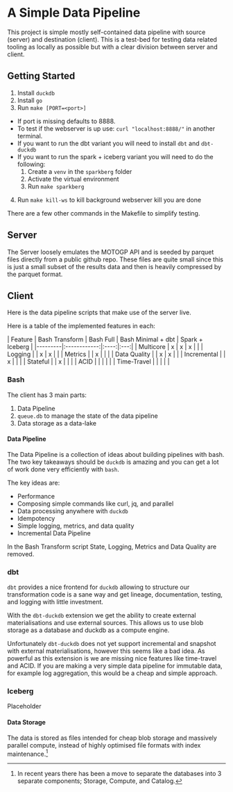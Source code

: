 # A Simple Data Pipeline

This project is simple mostly self-contained data pipeline with source (server)
and destination (client). This is a test-bed for testing data related tooling as
locally as possible but with a clear division between server and client.

## Getting Started

1. Install `duckdb`
2. Install `go`
3. Run `make [PORT=<port>]`
  - If port is missing defaults to 8888.
  - To test if the webserver is up use: `curl "localhost:8888/"` in another terminal.
  - If you want to run the dbt variant you will need to install `dbt` and `dbt-duckdb`
  - If you want to run the spark + iceberg variant you will need to do the following:
    1. Create a `venv` in the `sparkberg` folder
    2. Activate the virtual environment
    3. Run `make sparkberg`
4. Run `make kill-ws` to kill background webserver kill you are done

There are a few other commands in the Makefile to simplify testing.

## Server

The Server loosely emulates the MOTOGP API and is seeded by parquet files
directly from a public github repo. These files are quite small since this is
just a small subset of the results data and then is heavily compressed by the
parquet format.

## Client

Here is the data pipeline scripts that make use of the server live.

Here is a table of the implemented features in each:

| Feature | Bash Transform | Bash Full | Bash Minimal + dbt | Spark + Iceberg |
|---------|:------------:|:----:|:---:|
| Multicore | x | x | x | |
| Logging | | x | x | |
| Metrics | | x | | |
| Data Quality | | x | x | |
| Incremental | | x | | |
| Stateful | | x | | |
| ACID | | | | |
| Time-Travel | | | | |

### Bash

The client has 3 main parts:

1. Data Pipeline
2. `queue.db` to manage the state of the data pipeline
3. Data storage as a data-lake

#### Data Pipeline

The Data Pipeline is a collection of ideas about building pipelines with bash.
The two key takeaways should be `duckdb` is amazing and you can get a lot of
work done very efficiently with `bash`.

The key ideas are:

- Performance
- Composing simple commands like curl, jq, and parallel
- Data processing anywhere with `duckdb`
- Idempotency
- Simple logging, metrics, and data quality
- Incremental Data Pipeline

In the Bash Transform script State, Logging, Metrics and Data Quality are removed.

### dbt

`dbt` provides a nice frontend for `duckdb` allowing to structure our
transformation code is a sane way and get lineage, documentation, testing, and
logging with little investment.

With the `dbt-duckdb` extension we get the ability to create external
materialisations and use external sources. This allows us to use blob storage
as a database and duckdb as a compute engine.

Unfortunately `dbt-duckdb` does not yet support incremental and snapshot with
external materialisations, however this seems like a bad idea. As powerful as
this extension is we are missing nice features like time-travel and ACID. If
you are making a very simple data pipeline for immutable data, for example log
aggregation, this would be a cheap and simple approach.

### Iceberg

Placeholder

#### Data Storage

The data is stored as files intended for cheap blob storage and massively
parallel compute, instead of highly optimised file formats with index
maintenance.[^1]

[^1]: In recent years there has been a move to separate the databases into 3
separate components; Storage, Compute, and Catalog.

